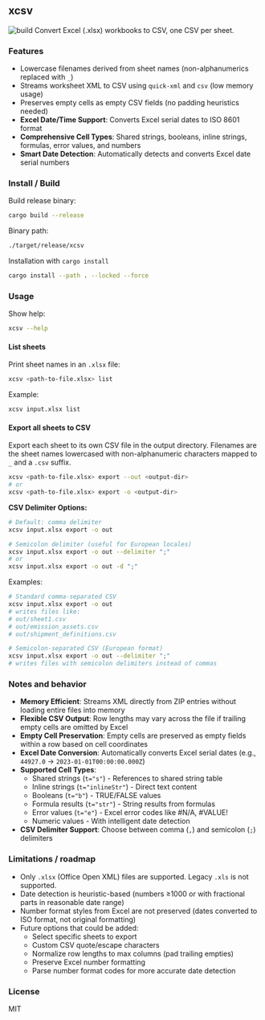 ## xcsv
![build](https://github.com/mikkurogue/xcsv/actions/workflows/rust.yml/badge.svg)
Convert Excel (.xlsx) workbooks to CSV, one CSV per sheet.

### Features

- Lowercase filenames derived from sheet names (non-alphanumerics replaced with `_`)
- Streams worksheet XML to CSV using `quick-xml` and `csv` (low memory usage)
- Preserves empty cells as empty CSV fields (no padding heuristics needed)
- **Excel Date/Time Support**: Converts Excel serial dates to ISO 8601 format
- **Comprehensive Cell Types**: Shared strings, booleans, inline strings, formulas, error values, and numbers
- **Smart Date Detection**: Automatically detects and converts Excel date serial numbers

### Install / Build

Build release binary:

```bash
cargo build --release
```

Binary path:

```bash
./target/release/xcsv
```

Installation with `cargo install`

```bash
cargo install --path . --locked --force
```

### Usage

Show help:

```bash
xcsv --help
```

#### List sheets

Print sheet names in an `.xlsx` file:

```bash
xcsv <path-to-file.xlsx> list
```

Example:

```bash
xcsv input.xlsx list
```

#### Export all sheets to CSV

Export each sheet to its own CSV file in the output directory. Filenames are the sheet names lowercased with non-alphanumeric characters mapped to `_` and a `.csv` suffix.

```bash
xcsv <path-to-file.xlsx> export --out <output-dir>
# or
xcsv <path-to-file.xlsx> export -o <output-dir>
```

**CSV Delimiter Options:**

```bash
# Default: comma delimiter
xcsv input.xlsx export -o out

# Semicolon delimiter (useful for European locales)
xcsv input.xlsx export -o out --delimiter ";"
# or
xcsv input.xlsx export -o out -d ";"
```

Examples:

```bash
# Standard comma-separated CSV
xcsv input.xlsx export -o out
# writes files like:
# out/sheet1.csv
# out/emission_assets.csv
# out/shipment_definitions.csv

# Semicolon-separated CSV (European format)
xcsv input.xlsx export -o out --delimiter ";"
# writes files with semicolon delimiters instead of commas
```

### Notes and behavior

- **Memory Efficient**: Streams XML directly from ZIP entries without loading entire files into memory
- **Flexible CSV Output**: Row lengths may vary across the file if trailing empty cells are omitted by Excel
- **Empty Cell Preservation**: Empty cells are preserved as empty fields within a row based on cell coordinates
- **Excel Date Conversion**: Automatically converts Excel serial dates (e.g., `44927.0` → `2023-01-01T00:00:00.000Z`)
- **Supported Cell Types**:
  - Shared strings (`t="s"`) - References to shared string table
  - Inline strings (`t="inlineStr"`) - Direct text content
  - Booleans (`t="b"`) - TRUE/FALSE values
  - Formula results (`t="str"`) - String results from formulas
  - Error values (`t="e"`) - Excel error codes like #N/A, #VALUE!
  - Numeric values - With intelligent date detection
- **CSV Delimiter Support**: Choose between comma (`,`) and semicolon (`;`) delimiters

### Limitations / roadmap

- Only `.xlsx` (Office Open XML) files are supported. Legacy `.xls` is not supported.
- Date detection is heuristic-based (numbers ≥1000 or with fractional parts in reasonable date range)
- Number format styles from Excel are not preserved (dates converted to ISO format, not original formatting)
- Future options that could be added:
  - Select specific sheets to export
  - Custom CSV quote/escape characters
  - Normalize row lengths to max columns (pad trailing empties)
  - Preserve Excel number formatting
  - Parse number format codes for more accurate date detection

### License

MIT


